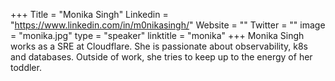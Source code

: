 +++
Title = "Monika Singh"
Linkedin = "https://www.linkedin.com/in/m0nikasingh/"
Website = ""
Twitter = ""
image = "monika.jpg"
type = "speaker"
linktitle = "monika"
+++
Monika Singh works as a SRE at Cloudflare. She is passionate about observability, k8s and databases. Outside of work, she tries to keep up to the energy of her toddler.